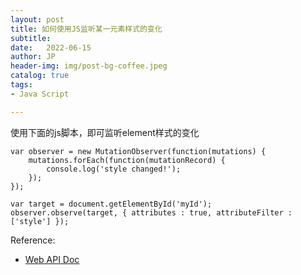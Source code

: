 ```yaml
---
layout: post
title: 如何使用JS监听某一元素样式的变化
subtitle:   
date:   2022-06-15
author: JP
header-img: img/post-bg-coffee.jpeg
catalog: true
tags:
- Java Script

---
```


使用下面的js脚本，即可监听element样式的变化
```
var observer = new MutationObserver(function(mutations) {
    mutations.forEach(function(mutationRecord) {
        console.log('style changed!');
    });    
});

var target = document.getElementById('myId');
observer.observe(target, { attributes : true, attributeFilter : ['style'] });
```

Reference:<br>

- [Web API Doc ](https://developer.mozilla.org/en-US/docs/Web/API/MutationObserver#MutationRecord)